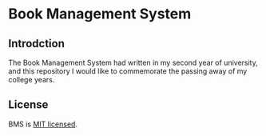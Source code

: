 # Book Management System

## Introdction

The Book Management System had written in my second year of university, and this repository I would like to commemorate the passing away of my college years.

## License

BMS is [MIT licensed](https://opensource.org/licenses/MIT).
